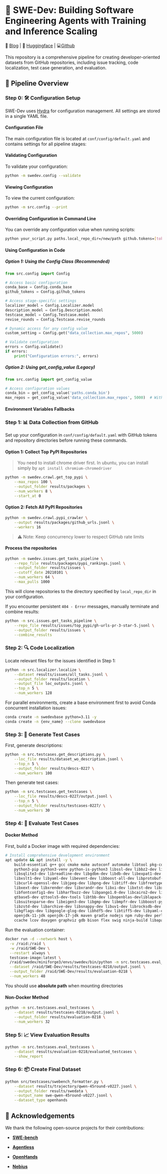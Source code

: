 # 🚀 SWE-Dev: Building Software Engineering Agents with Training and Inference Scaling

📝 [Blog](https://www.notion.so/ubecwang/1bc32cf963e080b2a01df2895f66021f?v=1bc32cf963e0810ca07e000c86c4c1e1) | 🤗 [Huggingface](https://huggingface.co/THUDM/SWE-Dev-32B) | 💻[Github](https://github.com/UbeCc/SWE-Dev)

This repository is a comprehensive pipeline for creating developer-oriented datasets from GitHub repositories, including issue tracking, code localization, test case generation, and evaluation.

## 🔄 Pipeline Overview

### Step 0: 🛠️ Configuration Setup

SWE-Dev uses [Hydra](https://hydra.cc/) for configuration management. All settings are stored in a single YAML file.

#### Configuration File

The main configuration file is located at `conf/config/default.yaml` and contains settings for all pipeline stages:

#### Validating Configuration

To validate your configuration:

```bash
python -m swedev.config --validate
```

#### Viewing Configuration

To view the current configuration:

```bash
python -m src.config --print
```

#### Overriding Configuration in Command Line

You can override any configuration value when running scripts:

```bash
python your_script.py paths.local_repo_dir=/new/path github.tokens=[token1,token2]
```

#### Using Configuration in Code

##### Option 1: Using the Config Class (Recommended)

```python
from src.config import Config

# Access basic configuration
conda_base = Config.conda_base
github_tokens = Config.github_tokens

# Access stage-specific settings
localizer_model = Config.Localizer.model
description_model = Config.Description.model
testcase_model = Config.Testcase.model
revise_rounds = Config.Testcase.revise_rounds

# Dynamic access for any config value
custom_setting = Config.get("data_collection.max_repos", 5000)

# Validate configuration
errors = Config.validate()
if errors:
    print("Configuration errors:", errors)
```

##### Option 2: Using get_config_value (Legacy)

```python
from src.config import get_config_value

# Access configuration values
conda_bin = get_config_value('paths.conda_bin')
max_repos = get_config_value('data_collection.max_repos', 5000)  # With default value
```

#### Environment Variables Fallbacks

### Step 1: 📊 Data Collection from GitHub

Set up your configuration in `conf/config/default.yaml` with GitHub tokens and repository directories before running these commands.

#### Option 1: Collect Top PyPI Repositories

> You need to install chrome driver first. In ubuntu, you can install simply by `apt install chromium-chromedriver`

```bash
python -m swedev.crawl.get_top_pypi \
    --max_repos 100 \
    --output_folder results/packages \
    --num_workers 8 \
    --start_at 0
```

#### Option 2: Fetch All PyPI Repositories

```bash
python -m swedev.crawl.pypi_crawler \
    --output results/packages/github_urls.jsonl \
    --workers 16
```

> ⚠️ Note: Keep concurrency lower to respect GitHub rate limits

#### Process the repositories
```bash
python -m swedev.issues.get_tasks_pipeline \
    --repo_file results/packages/pypi_rankings.jsonl \
    --output_folder results/issues \
    --cutoff_date 20210101 \
    --num_workers 64 \
    --max_pulls 1000
```

This will clone repositories to the directory specified by `local_repo_dir` in your configuration.

If you encounter persistent `404 - Error` messages, manually terminate and combine results:
```bash
python -m src.issues.get_tasks_pipeline \
    --repo_file results/issues/top_pypi/gh-urls-pr-3-star-5.jsonl \
    --output_folder results/issues \
    --combine_results
```

### Step 2: 🔍 Code Localization

Locate relevant files for the issues identified in Step 1:
```bash
python -m src.localizer.localize \
    --dataset results/issues/all_tasks.jsonl \
    --output_folder results/location \
    --output_file loc_outputs.jsonl \
    --top_n 5 \
    --num_workers 128
```

For parallel environments, create a base environment first to avoid Conda concurrent installation issues:
```bash
conda create -n swedevbase python=3.11 -y
conda create -n {env_name} --clone swedevbase
```

### Step 3: 📝 Generate Test Cases

First, generate descriptions:
```bash
python -m src.testcases.get_descriptions.py \
    --loc_file results/dataset_wo_description.jsonl \
    --top_n 5 \
    --output_folder results/descs-0227 \
    --num_workers 100
```

Then generate test cases:
```bash
python -m src.testcases.get_testcases \
    --loc_file results/descs-0227/output.jsonl \
    --top_n 5 \
    --output_folder results/testcases-0227/ \
    --num_workers 30
```

### Step 4: 🧪 Evaluate Test Cases

#### Docker Method
First, build a Docker image with required dependencies:
```bash
# Install comprehensive development environment
apt update && apt install -y \
    build-essential g++ gcc cmake make autoconf automake libtool pkg-config git curl wget unzip python3-dev \
    python3-pip python3-venv python-is-python3 libssl-dev libbz2-dev liblzma-dev zlib1g-dev libffi-dev \
    libsqlite3-dev libreadline-dev libgdbm-dev libdb-dev libexpat1-dev libxml2-dev \
    libxslt1-dev libyaml-dev libevent-dev libboost-all-dev libprotobuf-dev protobuf-compiler \
    libcurl4-openssl-dev libjpeg-dev libpng-dev libtiff-dev libfreetype-dev libx11-dev \
    libxext-dev libxrender-dev libxrandr-dev libxi-dev libxtst-dev libxinerama-dev libxkbcommon-dev libxkbcommon-x11-dev \
    libfontconfig1-dev libharfbuzz-dev libpango1.0-dev libcairo2-dev libgtk-3-dev libqt5widgets5t64 \
    qtbase5-dev qttools5-dev-tools libtbb-dev libopenblas-devliblapack-dev libatlas-base-dev \
    libsuitesparse-dev libeigen3-dev libgmp-dev libmpfr-dev libboost-python-dev libbz2-dev liblz4-dev \
    libzstd-dev libarchive-dev libsnappy-dev libuv1-dev librocksdb-dev libwebp-dev libxmlsec1-dev libgsl-dev \
    libgflags-dev libgoogle-glog-dev libhdf5-dev libtiff5-dev libyaml-cpp-dev libgd-dev default-jdk \
    openjdk-11-jdk openjdk-17-jdk maven gradle nodejs npm ruby-dev perl lua5.3 rustc cargo golang-go clang llvm lldb valgrind \
    ccache lcov doxygen graphviz gdb bison flex swig ninja-build libapache2-mod-php php-cli php-dev
```

Run the evaluation container:
```bash
docker run -d --network host \
  -v /raid:/raid \
  -w /raid/SWE-Dev \
  --restart always \
  testcase-image:latest \
  /raid/swedev/miniforge3/envs/swedev/bin/python -m src.testcases.eval_testcases \
  --dataset /raid/SWE-Dev/results/testcases-0218/output.jsonl \
  --output_folder /raid/SWE-Dev/results/evaluation-0218 \
  --num_workers 48
```

You should use **absolute path** when mounting directories

#### Non-Docker Method
```bash
python -m src.testcases.eval_testcases \
    --dataset results/testcases-0218/output.jsonl \
    --output_folder results/evaluation-0218 \
    --num_workers 32
```

### Step 5: 📈 View Evaluation Results

```bash
python -m src.testcases.eval_testcases \
    --dataset results/evaluation-0218/evaluated_testcases \
    --show_report
```

### Step 6: 📦 Create Final Dataset

```bash
python src/testcases/swebench_formatter.py \
    --dataset results/trajectory/qwen-45round-v0227.jsonl \
    --output_folder results/swedata \
    --output_name swe-qwen-45round-v0227.jsonl \
    --dataset_type openhands
```

## 🙏 Acknowledgements

We thank the following open-source projects for their contributions:

- [**SWE-bench**](https://github.com/SWE-bench/SWE-bench)

- [**Agentless**](https://github.com/OpenAutoCoder/Agentless)

- [**OpenHands**](https://github.com/All-Hands-AI/OpenHands)

- [**Nebius**](https://nebius.com/blog/posts/scaling-data-collection-for-training-swe-agents)